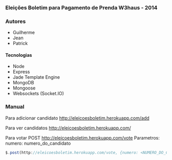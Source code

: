 ### Eleições Boletim para Pagamento de Prenda W3haus - 2014

### Autores
- Guilherme
- Jean
- Patrick

#### Tecnologias
- Node
- Express
- Jade Template Engine
- MongoDB
- Mongoose
- Websockets (Socket.IO)

### Manual

Para adicionar candidato
http://eleicoesboletim.herokuapp.com/add

Para ver candidatos
http://eleicoesboletim.herokuapp.com/

Para votar 
POST http://eleicoesboletim.herokuapp.com/vote 
Parametros: numero: numero_do_candidato


```javascript
$.post(http://eleicoesboletim.herokuapp.com/vote, {numero: <NUMERO_DO_CANDIDATO>}, callback);
```